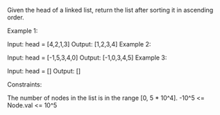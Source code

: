 Given the head of a linked list, return the list after sorting it in ascending order.

 

Example 1:


Input: head = [4,2,1,3]
Output: [1,2,3,4]
Example 2:


Input: head = [-1,5,3,4,0]
Output: [-1,0,3,4,5]
Example 3:

Input: head = []
Output: []
 

Constraints:

The number of nodes in the list is in the range [0, 5 * 10^4].
-10^5 <= Node.val <= 10^5